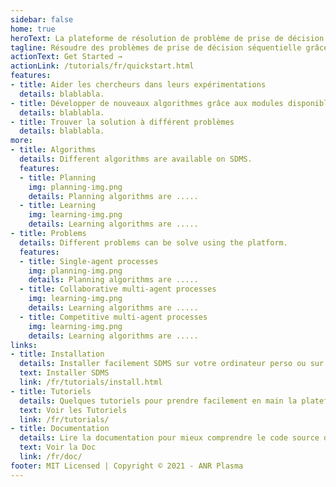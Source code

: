 ```yaml
---
sidebar: false
home: true
heroText: La plateforme de résolution de problème de prise de décision.
tagline: Résoudre des problèmes de prise de décision séquentielle grâce aux dernières avancées scientifiques du domaine. 
actionText: Get Started →
actionLink: /tutorials/fr/quickstart.html
features:
- title: Aider les chercheurs dans leurs expérimentations
  details: blablabla.
- title: Développer de nouveaux algorithmes grâce aux modules disponibles
  details: blablabla.
- title: Trouver la solution à différent problèmes
  details: blablabla.
more:
- title: Algorithms
  details: Different algorithms are available on SDMS.
  features:
  - title: Planning
    img: planning-img.png
    details: Planning algorithms are .....
  - title: Learning
    img: learning-img.png
    details: Learning algorithms are .....
- title: Problems
  details: Different problems can be solve using the platform.
  features:
  - title: Single-agent processes
    img: planning-img.png
    details: Planning algorithms are .....
  - title: Collaborative multi-agent processes
    img: learning-img.png
    details: Learning algorithms are .....
  - title: Competitive multi-agent processes
    img: learning-img.png
    details: Learning algorithms are .....
links:
- title: Installation
  details: Installer facilement SDMS sur votre ordinateur perso ou sur un serveur de calcul distant
  text: Installer SDMS 
  link: /fr/tutorials/install.html
- title: Tutoriels
  details: Quelques tutoriels pour prendre facilement en main la plateforme et comprendre les concepts théoriques
  text: Voir les Tutoriels 
  link: /fr/tutorials/ 
- title: Documentation
  details: Lire la documentation pour mieux comprendre le code source de la plateforme
  text: Voir la Doc 
  link: /fr/doc/ 
footer: MIT Licensed | Copyright © 2021 - ANR Plasma
---
```

